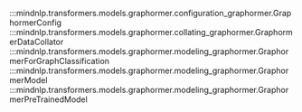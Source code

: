 :::mindnlp.transformers.models.graphormer.configuration_graphormer.GraphormerConfig
:::mindnlp.transformers.models.graphormer.collating_graphormer.GraphormerDataCollator
:::mindnlp.transformers.models.graphormer.modeling_graphormer.GraphormerForGraphClassification
:::mindnlp.transformers.models.graphormer.modeling_graphormer.GraphormerModel
:::mindnlp.transformers.models.graphormer.modeling_graphormer.GraphormerPreTrainedModel